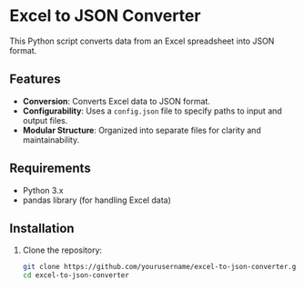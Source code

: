 
# Excel to JSON Converter

This Python script converts data from an Excel spreadsheet into JSON format.

## Features

- **Conversion**: Converts Excel data to JSON format.
- **Configurability**: Uses a `config.json` file to specify paths to input and output files.
- **Modular Structure**: Organized into separate files for clarity and maintainability.

## Requirements

- Python 3.x
- pandas library (for handling Excel data)
  
## Installation

1. Clone the repository:

   ```bash
   git clone https://github.com/yourusername/excel-to-json-converter.git
   cd excel-to-json-converter
